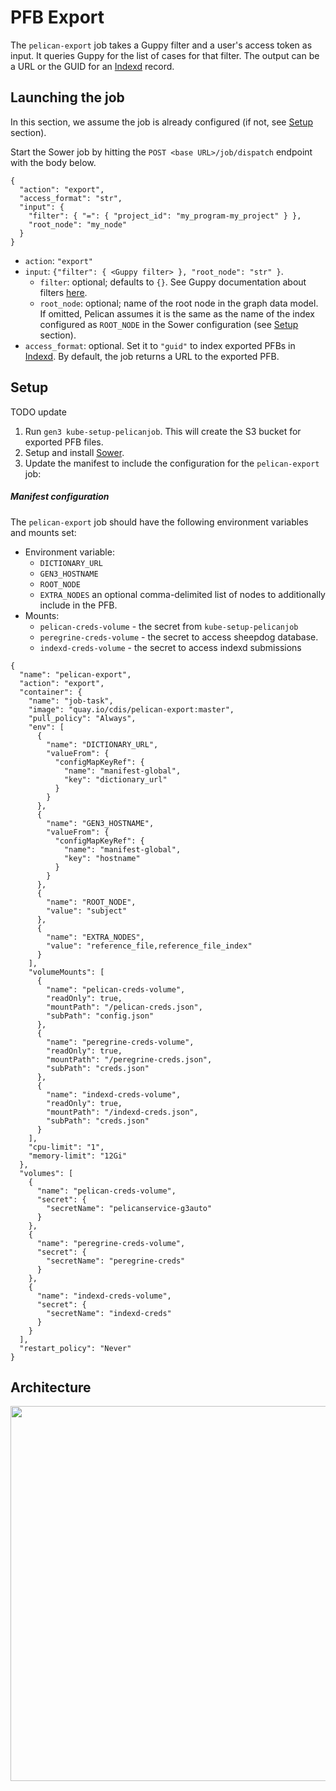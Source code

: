 # PFB Export

The `pelican-export` job takes a Guppy filter and a user's access token as input. It queries Guppy for the list of cases for that filter. The output can be a URL or the GUID for an [Indexd](https://github.com/uc-cdis/indexd) record.

## Launching the job

In this section, we assume the job is already configured (if not, see [Setup](#setup) section).

Start the Sower job by hitting the `POST <base URL>/job/dispatch` endpoint with the body below.

```
{
  "action": "export",
  "access_format": "str",
  "input": {
    "filter": { "=": { "project_id": "my_program-my_project" } },
    "root_node": "my_node"
  }
}
```

- `action`: `"export"`
- `input`: `{"filter": { <Guppy filter> }, "root_node": "str" }`.
  - `filter`: optional; defaults to `{}`. See Guppy documentation about filters [here](https://github.com/uc-cdis/guppy/blob/master/doc/queries.md#filter).
  - `root_node`: optional; name of the root node in the graph data model. If omitted, Pelican assumes it is the same as the name of the index configured as `ROOT_NODE` in the Sower configuration (see [Setup](#setup) section).
- `access_format`: optional. Set it to `"guid"` to index exported PFBs in [Indexd](https://github.com/uc-cdis/indexd). By default, the job returns a URL to the exported PFB.

## Setup

TODO update

1. Run `gen3 kube-setup-pelicanjob`. This will create the S3 bucket for exported PFB files.
2. Setup and install [Sower](https://github.com/uc-cdis/sower).
3. Update the manifest to include the configuration for the `pelican-export` job:

##### Manifest configuration

The `pelican-export` job should have the following environment variables and mounts set:

* Environment variable:
    * `DICTIONARY_URL`
    * `GEN3_HOSTNAME`
    * `ROOT_NODE`
    * `EXTRA_NODES` an optional comma-delimited list of nodes to additionally include in the PFB.
* Mounts:
    * `pelican-creds-volume` - the secret from `kube-setup-pelicanjob`
    * `peregrine-creds-volume` - the secret to access sheepdog database.
    * `indexd-creds-volume` - the secret to access indexd submissions

```
{
  "name": "pelican-export",
  "action": "export",
  "container": {
    "name": "job-task",
    "image": "quay.io/cdis/pelican-export:master",
    "pull_policy": "Always",
    "env": [
      {
        "name": "DICTIONARY_URL",
        "valueFrom": {
          "configMapKeyRef": {
            "name": "manifest-global",
            "key": "dictionary_url"
          }
        }
      },
      {
        "name": "GEN3_HOSTNAME",
        "valueFrom": {
          "configMapKeyRef": {
            "name": "manifest-global",
            "key": "hostname"
          }
        }
      },
      {
        "name": "ROOT_NODE",
        "value": "subject"
      },
      {
        "name": "EXTRA_NODES",
        "value": "reference_file,reference_file_index"
      }
    ],
    "volumeMounts": [
      {
        "name": "pelican-creds-volume",
        "readOnly": true,
        "mountPath": "/pelican-creds.json",
        "subPath": "config.json"
      },
      {
        "name": "peregrine-creds-volume",
        "readOnly": true,
        "mountPath": "/peregrine-creds.json",
        "subPath": "creds.json"
      },
      {
        "name": "indexd-creds-volume",
        "readOnly": true,
        "mountPath": "/indexd-creds.json",
        "subPath": "creds.json"
      }
    ],
    "cpu-limit": "1",
    "memory-limit": "12Gi"
  },
  "volumes": [
    {
      "name": "pelican-creds-volume",
      "secret": {
        "secretName": "pelicanservice-g3auto"
      }
    },
    {
      "name": "peregrine-creds-volume",
      "secret": {
        "secretName": "peregrine-creds"
      }
    },
    {
      "name": "indexd-creds-volume",
      "secret": {
        "secretName": "indexd-creds"
      }
    }
  ],
  "restart_policy": "Never"
}
```

## Architecture

<a href="https://www.lucidchart.com/publicSegments/view/78ed9fc6-6ab4-4035-8bda-9bd4269cce05/image.png"><img src="https://www.lucidchart.com/publicSegments/view/78ed9fc6-6ab4-4035-8bda-9bd4269cce05/image.png" width="600" /></a>
